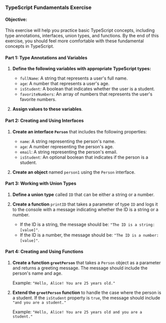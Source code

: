 ### TypeScript Fundamentals Exercise

#### **Objective:**
This exercise will help you practice basic TypeScript concepts, including type annotations, interfaces, union types, and functions. By the end of this exercise, you should feel more comfortable with these fundamental concepts in TypeScript.

#### **Part 1: Type Annotations and Variables**

1. **Define the following variables with appropriate TypeScript types:**
   - `fullName`: A string that represents a user's full name.
   - `age`: A number that represents a user's age.
   - `isStudent`: A boolean that indicates whether the user is a student.
   - `favoriteNumbers`: An array of numbers that represents the user's favorite numbers.

2. **Assign values to these variables**.

#### **Part 2: Creating and Using Interfaces**

1. **Create an interface `Person`** that includes the following properties:
   - `name`: A string representing the person's name.
   - `age`: A number representing the person's age.
   - `email`: A string representing the person's email.
   - `isStudent`: An optional boolean that indicates if the person is a student.

2. **Create an object** named `person1` using the `Person` interface.

#### **Part 3: Working with Union Types**

1. **Define a union type** called `ID` that can be either a string or a number.

2. **Create a function** `printID` that takes a parameter of type `ID` and logs it to the console with a message indicating whether the ID is a string or a number.

   - If the ID is a string, the message should be: `"The ID is a string: [value]"`.
   - If the ID is a number, the message should be: `"The ID is a number: [value]"`.

#### **Part 4: Creating and Using Functions**

1. **Create a function `greetPerson`** that takes a `Person` object as a parameter and returns a greeting message. The message should include the person's name and age.

   Example: `"Hello, Alice! You are 25 years old."`

2. **Extend the `greetPerson` function** to handle the case where the person is a student. If the `isStudent` property is `true`, the message should include `"and you are a student."`

   Example: `"Hello, Alice! You are 25 years old and you are a student."`

